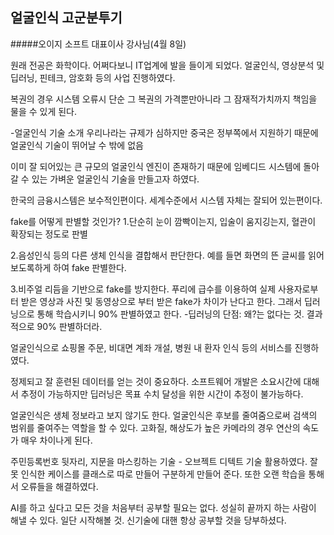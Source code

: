 ## 얼굴인식 고군분투기
#####오이지 소프트 대표이사 강사님(4월 8일)

원래 전공은 화학이다. 어쩌다보니 IT업계에 발을 들이게 되었다.
얼굴인식, 영상분석 및 딥러닝, 핀테크, 암호화 등의 사업 진행하였다.

복권의 경우 시스템 오류시 단순 그 복권의 가격뿐만아니라 그 잠재적가치까지 책임을 물을 수 있게 된다.

-얼굴인식 기술 소개
우리나라는 규제가 심하지만 중국은 정부쪽에서 지원하기 때문에 얼굴인식 기술이 뛰어날 수 밖에 없음

이미 잘 되어있는 큰 규모의 얼굴인식 엔진이 존재하기 때문에 임베디드 시스템에 돌아갈 수 있는 가벼운 얼굴인식 기술을 만들고자 하였다.

한국의 금융시스템은 보수적인편이다. 세계수준에서 시스템 자체는 잘되어 있는편이다.

fake를 어떻게 판별할 것인가?
1.단순히 눈이 깜빡이는지, 입술이 움지깅는지, 혈관이 확장되는 정도로 판별

2.음성인식 등의 다른 생체 인식을 결합해서 판단한다. 예를 들면 화면의 뜬 글씨를 읽어보도록하게 하여 fake 판별한다.

3.비주얼 리듬을 기반으로 fake를 방지한다. 푸리에 급수를 이용하여 실제 사용자로부터 받은 영상과 사진 및 동영상으로 부터 받은 fake가 차이가 난다고 한다. 그래서 딥러닝으로 통해 학습시키니 90% 판별하였고 한다.
-딥러닝의 단점: 왜?는 없다는 것. 결과적으로 90% 판별하더라.

얼굴인식으로 쇼핑몰 주문, 비대면 계좌 개설, 병원 내 환자 인식 등의 서비스를 진행하였다.

정제되고 잘 훈련된 데이터를 얻는 것이 중요하다. 소프트웨어 개발은 소요시간에 대해서 추정이 가능하지만 딥러닝은 목표 수치 달성을 위한 시간이 추정이 불가능하다.

얼굴인식은 생체 정보라고 보지 않기도 한다. 얼굴인식은 후보를 줄여줌으로써 검색의 범위를 줄여주는 역할을 할 수 있다.
고화질, 해상도가 높은 카메라의 경우 연산의 속도가 매우 차이나게 된다.

주민등록번호 뒷자리, 지문을 마스킹하는 기술 - 오브젝트 디텍트 기술 활용하였다. 잘못 인식한 케이스를 클래스로 따로 만들어 구분하게 만들어 준다. 또한 오랜 학습을 통해서 오류들을 해결하였다.

AI를 하고 싶다고 모든 것을 처음부터 공부할 필요는 없다. 성실히 끝까지 하는 사람이 해낼 수 있다. 
일단 시작해볼 것. 신기술에 대핸 항상 공부할 것을 당부하셨다.
